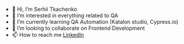 - 👋 Hi, I’m Serhii Tkachenko
- 👀 I’m interested in everything related to QA
- 🌱 I’m currently learning QA Automation (Katalon studio, Cypress.io)
- 💞️ I’m looking to collaborate on Frontend Development 
- 📫 How to reach me [LinkedIn](https://www.linkedin.com/in/serhii-tkachenko85/)

